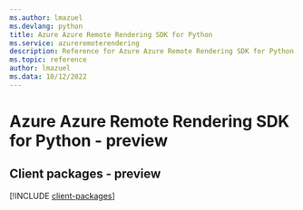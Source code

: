 ```yaml
---
ms.author: lmazuel
ms.devlang: python
title: Azure Azure Remote Rendering SDK for Python
ms.service: azureremoterendering
description: Reference for Azure Azure Remote Rendering SDK for Python
ms.topic: reference
author: lmazuel
ms.data: 10/12/2022
---
```

# Azure Azure Remote Rendering SDK for Python - preview

## Client packages - preview
[!INCLUDE [client-packages](azure-remote-rendering-client-index.md)]